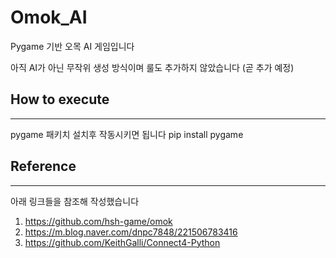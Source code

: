 # Omok_AI
Pygame 기반 오목 AI 게임입니다

아직 AI가 아닌 무작위 생성 방식이며 룰도 추가하지 않았습니다
(곧 추가 예정)

## How to execute
------------------
pygame 패키치 설치후 작동시키면 됩니다
    pip install pygame

## Reference
------------------
아래 링크들을 참조해 작성했습니다
1. https://github.com/hsh-game/omok
2. https://m.blog.naver.com/dnpc7848/221506783416
3. https://github.com/KeithGalli/Connect4-Python
